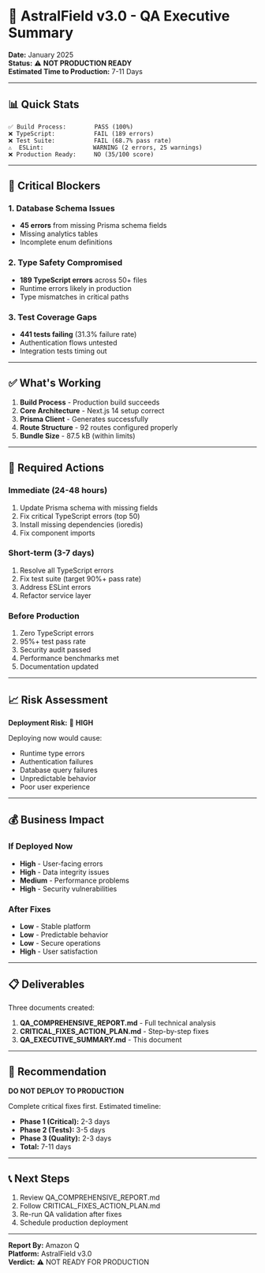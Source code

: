 # 🎯 AstralField v3.0 - QA Executive Summary

**Date:** January 2025  
**Status:** ⚠️ **NOT PRODUCTION READY**  
**Estimated Time to Production:** 7-11 Days

---

## 📊 Quick Stats

```
✅ Build Process:        PASS (100%)
❌ TypeScript:           FAIL (189 errors)
❌ Test Suite:           FAIL (68.7% pass rate)
⚠️  ESLint:              WARNING (2 errors, 25 warnings)
❌ Production Ready:     NO (35/100 score)
```

---

## 🚨 Critical Blockers

### 1. Database Schema Issues
- **45 errors** from missing Prisma schema fields
- Missing analytics tables
- Incomplete enum definitions

### 2. Type Safety Compromised
- **189 TypeScript errors** across 50+ files
- Runtime errors likely in production
- Type mismatches in critical paths

### 3. Test Coverage Gaps
- **441 tests failing** (31.3% failure rate)
- Authentication flows untested
- Integration tests timing out

---

## ✅ What's Working

1. **Build Process** - Production build succeeds
2. **Core Architecture** - Next.js 14 setup correct
3. **Prisma Client** - Generates successfully
4. **Route Structure** - 92 routes configured properly
5. **Bundle Size** - 87.5 kB (within limits)

---

## 🔧 Required Actions

### Immediate (24-48 hours)
1. Update Prisma schema with missing fields
2. Fix critical TypeScript errors (top 50)
3. Install missing dependencies (ioredis)
4. Fix component imports

### Short-term (3-7 days)
1. Resolve all TypeScript errors
2. Fix test suite (target 90%+ pass rate)
3. Address ESLint errors
4. Refactor service layer

### Before Production
1. Zero TypeScript errors
2. 95%+ test pass rate
3. Security audit passed
4. Performance benchmarks met
5. Documentation updated

---

## 📈 Risk Assessment

**Deployment Risk:** 🔴 **HIGH**

Deploying now would cause:
- Runtime type errors
- Authentication failures
- Database query failures
- Unpredictable behavior
- Poor user experience

---

## 💰 Business Impact

### If Deployed Now
- **High** - User-facing errors
- **High** - Data integrity issues
- **Medium** - Performance problems
- **High** - Security vulnerabilities

### After Fixes
- **Low** - Stable platform
- **Low** - Predictable behavior
- **Low** - Secure operations
- **High** - User satisfaction

---

## 📋 Deliverables

Three documents created:

1. **QA_COMPREHENSIVE_REPORT.md** - Full technical analysis
2. **CRITICAL_FIXES_ACTION_PLAN.md** - Step-by-step fixes
3. **QA_EXECUTIVE_SUMMARY.md** - This document

---

## 🎯 Recommendation

**DO NOT DEPLOY TO PRODUCTION**

Complete critical fixes first. Estimated timeline:
- **Phase 1 (Critical):** 2-3 days
- **Phase 2 (Tests):** 3-5 days  
- **Phase 3 (Quality):** 2-3 days
- **Total:** 7-11 days

---

## 📞 Next Steps

1. Review QA_COMPREHENSIVE_REPORT.md
2. Follow CRITICAL_FIXES_ACTION_PLAN.md
3. Re-run QA validation after fixes
4. Schedule production deployment

---

**Report By:** Amazon Q  
**Platform:** AstralField v3.0  
**Verdict:** ⚠️ NOT READY FOR PRODUCTION

